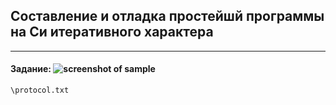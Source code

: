 ## Составление и отладка простейшй программы на Си итеративного характера
-----
#### Задание: ![screenshot of sample](https://github.com/ArtDu/mai_study_first_course/tree/master/labs/lab_9/task.png)

    \protocol.txt